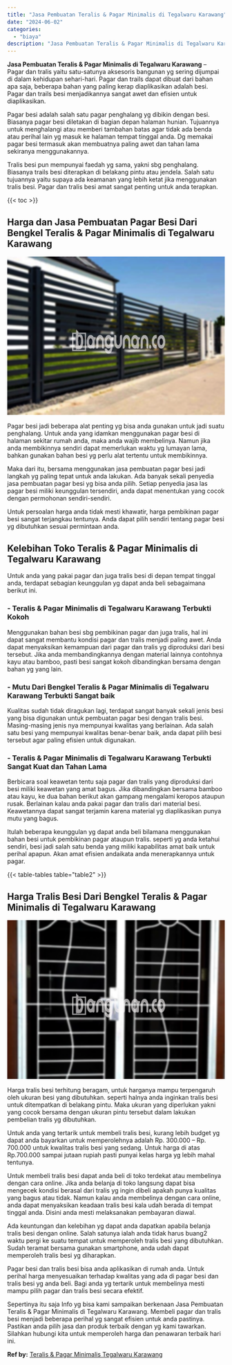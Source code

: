 ```yaml
---
title: "Jasa Pembuatan Teralis & Pagar Minimalis di Tegalwaru Karawang"
date: "2024-06-02"
categories: 
  - "biaya"
description: "Jasa Pembuatan Teralis & Pagar Minimalis di Tegalwaru Karawang. Sepertinya itu saja Info yg bisa kami sampaikan berkenaan Jasa Pembuatan Teralis & Pagar Mini..."
---
```


**Jasa Pembuatan Teralis & Pagar Minimalis di Tegalwaru Karawang** – Pagar dan tralis yaitu satu-satunya aksesoris bangunan yg sering dijumpai di dalam kehidupan sehari-hari. Pagar dan trails dapat dibuat dari bahan apa saja, beberapa bahan yang paling kerap diaplikasikan adalah besi. Pagar dan trails besi menjadikannya sangat awet dan efisien untuk diaplikasikan.

Pagar besi adalah salah satu pagar penghalang yg dibikin dengan besi. Biasanya pagar besi diletakan di bagian depan halaman hunian. Tujuannya untuk menghalangi atau memberi tambahan batas agar tidak ada benda atau perihal lain yg masuk ke halaman tempat tinggal anda. Dg memakai pagar besi termasuk akan membuatnya paling awet dan tahan lama sekiranya menggunakannya.

Tralis besi pun mempunyai faedah yg sama, yakni sbg penghalang. Biasanya trails besi diterapkan di belakang pintu atau jendela. Salah satu tujuannya yaitu supaya ada keamanan yang lebih ketat jika menggunakan tralis besi. Pagar dan tralis besi amat sangat penting untuk anda terapkan.

{{< toc >}}

## Harga dan Jasa Pembuatan Pagar Besi Dari Bengkel Teralis & Pagar Minimalis di Tegalwaru Karawang

![Jasa Pembuatan Teralis & Pagar Minimalis di Tegalwaru Karawang](/images/pagar-minimalis-murah-47.png)

Pagar besi jadi beberapa alat penting yg bisa anda gunakan untuk jadi suatu penghalang. Untuk anda yang idamkan menggunakan pagar besi di halaman sekitar rumah anda, maka anda wajib membelinya. Namun jika anda membikinnya sendiri dapat memerlukan waktu yg lumayan lama, bahkan gunakan bahan besi yg perlu alat tertentu untuk membikinnya.

Maka dari itu, bersama menggunakan jasa pembuatan pagar besi jadi langkah yg paling tepat untuk anda lakukan. Ada banyak sekali penyedia jasa pembuatan pagar besi yg bisa anda pilih. Setiap penyedia jasa las pagar besi miliki keunggulan tersendiri, anda dapat menentukan yang cocok dengan permohonan sendiri-sendiri.

Untuk persoalan harga anda tidak mesti khawatir, harga pembikinan pagar besi sangat terjangkau tentunya. Anda dapat pilih sendiri tentang pagar besi yg dibutuhkan sesuai permintaan anda.

## Kelebihan Toko Teralis & Pagar Minimalis di Tegalwaru Karawang

Untuk anda yang pakai pagar dan juga tralis besi di depan tempat tinggal anda, terdapat sebagian keunggulan yg dapat anda beli sebagaimana berikut ini.

### \- Teralis & Pagar Minimalis di Tegalwaru Karawang Terbukti Kokoh

Menggunakan bahan besi sbg pembikinan pagar dan juga tralis, hal ini dapat sangat membantu kondisi pagar dan tralis menjadi paling awet. Anda dapat menyaksikan kemampuan dari pagar dan tralis yg diproduksi dari besi tersebut. Jika anda membandingkannya dengan material lainnya contohnya kayu atau bamboo, pasti besi sangat kokoh dibandingkan bersama dengan bahan yg yang lain.

### \- Mutu Dari Bengkel Teralis & Pagar Minimalis di Tegalwaru Karawang Terbukti Sangat baik

Kualitas sudah tidak diragukan lagi, terdapat sangat banyak sekali jenis besi yang bisa digunakan untuk pembuatan pagar besi dengan tralis besi. Masing-masing jenis nya mempunyai kwalitas yang berlainan. Ada salah satu besi yang mempunyai kwalitas benar-benar baik, anda dapat pilih besi tersebut agar paling efisien untuk digunakan.

### \- Teralis & Pagar Minimalis di Tegalwaru Karawang Terbukti Sangat Kuat dan Tahan Lama

Berbicara soal keawetan tentu saja pagar dan tralis yang diproduksi dari besi miliki keawetan yang amat bagus. Jika dibandingkan bersama bamboo atau kayu, ke dua bahan berikut akan gampang mengalami keropos ataupun rusak. Berlainan kalau anda pakai pagar dan tralis dari material besi. Keawetannya dapat sangat terjamin karena material yg diaplikasikan punya mutu yang bagus.

Itulah beberapa keunggulan yg dapat anda beli bilamana menggunakan bahan besi untuk pembikinan pagar ataupun tralis. seperti yg anda ketahui sendiri, besi jadi salah satu benda yang miliki kapabilitas amat baik untuk perihal apapun. Akan amat efisien andaikata anda menerapkannya untuk pagar.

{{< table-tables table="table2" >}}

## Harga Tralis Besi Dari Bengkel Teralis & Pagar Minimalis di Tegalwaru Karawang

![Jasa Pembuatan Teralis & Pagar Minimalis di Tegalwaru Karawang](/images/teralis-minimalis-murah-38.png)

Harga tralis besi terhitung beragam, untuk harganya mampu terpengaruh oleh ukuran besi yang dibutuhkan. seperti halnya anda inginkan tralis besi untuk ditempatkan di belakang pintu. Maka ukuran yang diperlukan yakni yang cocok bersama dengan ukuran pintu tersebut dalam lakukan pembelian tralis yg dibutuhkan.

Untuk anda yang tertarik untuk membeli tralis besi, kurang lebih budget yg dapat anda bayarkan untuk memperolehnya adalah Rp. 300.000 – Rp. 700.000 untuk kwalitas tralis besi yang sedang. Untuk harga di atas Rp.700.000 sampai jutaan rupiah pasti punyai kelas harga yg lebih mahal tentunya.

Untuk membeli tralis besi dapat anda beli di toko terdekat atau membelinya dengan cara online. Jika anda belanja di toko langsung dapat bisa mengecek kondisi berasal dari tralis yg ingin dibeli apakah punya kualitas yang bagus atau tidak. Namun kalau anda membelinya dengan cara online, anda dapat menyaksikan keadaan tralis besi kala udah berada di tempat tinggal anda. Disini anda mesti melaksanakan pembayaran diawal.

Ada keuntungan dan kelebihan yg dapat anda dapatkan apabila belanja tralis besi dengan online. Salah satunya ialah anda tidak harus buang2 waktu pergi ke suatu tempat untuk memperoleh tralis besi yang dibutuhkan. Sudah teramat bersama gunakan smartphone, anda udah dapat memperoleh tralis besi yg diharapkan.

Pagar besi dan tralis besi bisa anda aplikasikan di rumah anda. Untuk perihal harga menyesuaikan terhadap kwalitas yang ada di pagar besi dan tralis besi yg anda beli. Bagi anda yg tertarik untuk membelinya mesti mampu pilih pagar dan tralis besi secara efektif.

Sepertinya itu saja Info yg bisa kami sampaikan berkenaan Jasa Pembuatan Teralis & Pagar Minimalis di Tegalwaru Karawang. Membeli pagar dan tralis besi menjadi beberapa perihal yg sangat efisien untuk anda pastinya. Pastikan anda pilih jasa dan produk terbaik dengan yg kami tawarkan. Silahkan hubungi kita untuk memperoleh harga dan penawaran terbaik hari ini.

**Ref by:** [Teralis & Pagar Minimalis Tegalwaru Karawang](https://id.wikipedia.org/wiki/Teralis)
